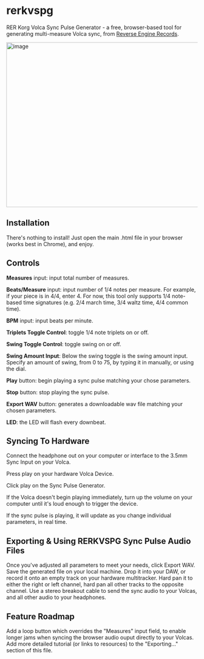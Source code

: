 # rerkvspg
RER Korg Volca Sync Pulse Generator - a free, browser-based tool for generating multi-measure Volca sync, from <a href="https://reverse-engine.com">Reverse Engine Records</a>.

<img width="746" height="435" alt="image" src="https://github.com/user-attachments/assets/ae254a02-d9ec-4504-bc80-3b3befad39d0" />

<h2>Installation</h2>
There's nothing to install! Just open the main .html file in your browser (works best in Chrome), and enjoy.

<h2>Controls</h2>
<p></p><b>Measures</b> input: input total number of measures.</p>

<p><b>Beats/Measure</b> input: input number of 1/4 notes per measure. For example, if your piece is in 4/4, enter 4. For now, this tool only supports 1/4 note-based time signatures (e.g. 2/4 march time, 3/4 waltz time, 4/4 common time).</p>

<p><b>BPM</b> input: input beats per minute.</p>

<p><b>Triplets Toggle Control</b>: toggle 1/4 note triplets on or off.</p>

<p><b>Swing Toggle Control</b>: toggle swing on or off.</p>

<p><b>Swing Amount Input</b>: Below the swing toggle is the swing amount input. Specify an amount of swing, from 0 to 75, by typing it in manually, or using the dial.</p>

<p><b>Play</b> button: begin playing a sync pulse matching your chose parameters.</p>

<p><b>Stop</b> button: stop playing the sync pulse.</p>

<p><b>Export WAV</b> button: generates a downloadable wav file matching your chosen parameters.</p>

<p><b>LED</b>: the LED will flash every downbeat.</p>

<h2>Syncing To Hardware</h2>
<p>Connect the headphone out on your computer or interface to the 3.5mm Sync Input on your Volca.</p>
<p>Press play on your hardware Volca Device.</p>
<p>Click play on the Sync Pulse Generator.</p>
<p>If the Volca doesn't begin playing immediately, turn up the volume on your computer until it's loud enough to trigger the device.</p>

<p>If the sync pulse is playing, it will update as you change individual parameters, in real time.</p>

<h2>Exporting & Using RERKVSPG Sync Pulse Audio Files</h2>
Once you've adjusted all parameters to meet your needs, click Export WAV. Save the generated file on your local machine. Drop it into your DAW, or record it onto an empty track on your hardware multitracker. Hard pan it to either the right or left channel, hard pan all other tracks to the opposite channel. Use a stereo breakout cable to send the sync audio to your Volcas, and all other audio to your headphones.

<h2>Feature Roadmap</h2>
Add a loop button which overrides the "Measures" input field, to enable longer jams when syncing the browser audio ouput directly to your Volcas.
Add more detailed tutorial (or links to resources) to the "Exporting..." section of this file.
